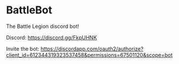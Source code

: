 # BattleBot
The Battle Legion discord bot!

Discord: https://discord.gg/FkpUHNK

Invite the bot: https://discordapp.com/oauth2/authorize?client_id=612344319323537458&permissions=67501120&scope=bot

